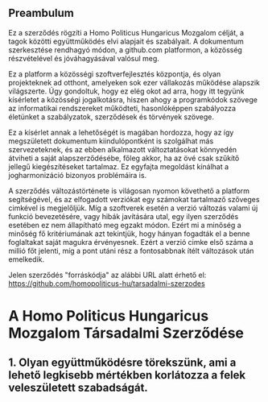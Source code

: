 ## Preambulum ##

Ez a szerződés rögzíti a Homo Politicus Hungaricus Mozgalom célját, a tagok közötti
együttműködés elvi alapjait és szabályait. A dokumentum szerkesztése rendhagyó módon,
a github.com platformon, a közösség részvételével és jóváhagyásával valósul meg.

Ez a platform a közösségi szoftverfejlesztés központja, és olyan projekteknek ad otthont,
amelyeken sok ezer vállakozás működése alapszik világszerte. Úgy gondoltuk, hogy ez
elég okot ad arra, hogy itt tegyünk kísérletet a közösségi jogalkotásra, hiszen ahogy
a programkódok szövege az informatikai rendszereket működteti, hasonlóképpen szabályozza
életünket a szabályzatok, szerződések és törvények szövege.

Ez a kísérlet annak a lehetőségét is magában hordozza, hogy az így megszületett dokumentum
kiindulópontként is szolgálhat más szervezeteknek, és az ebben alkalmazott változtatásokat
könnyedén átviheti a saját alapszerződésébe, főleg akkor, ha az övé csak szűkítő jellegű
kiegészítéseket tartalmaz. Ez egyfajta megoldást kínálhat a jogharmonizáció bizonyos
problémáira is.

A szerződés változástörténete is világosan nyomon követhető a platform segítségével, és az
elfogadott verziókat egy számokat tartalmaző szőveges cimkével is megjelőljük. Míg a szoftverek
esetén a verzió változás valami új funkció bevezetésére, vagy hibák javítására utal, egy
ilyen szerződés esetében ez nem állapítható meg egzakt módon. Ezért mi a minőség a minőség
fő kritériumának azt tekintjük, hogy hányan fogadták el a benne foglaltakat saját magukra
érvényesnek. Ezért a verzió cimke első száma a millió főt jelenti, míg a pont utáni rész a
fontosabbnak ítélt változások után emelkedik.

Jelen szerződés "forráskódja" az alábbi URL alatt érhető el:
<https://github.com/homopoliticus-hu/tarsadalmi-szerzodes>

# A Homo Politicus Hungaricus Mozgalom Társadalmi Szerződése #

## 1. Olyan együttműködésre törekszünk, ami a lehető legkisebb mértékben korlátozza a felek veleszületett szabadságát. ##
